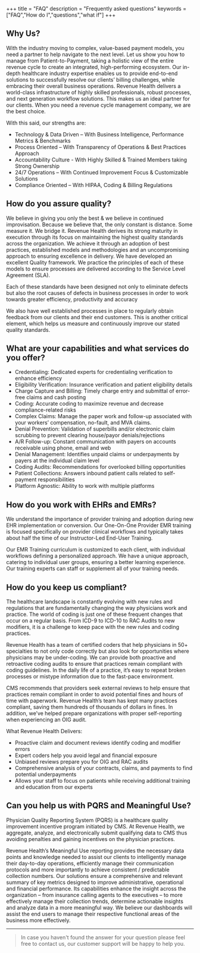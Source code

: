 +++
title = "FAQ"
description = "Frequently asked questions"
keywords = ["FAQ","How do I","questions","what if"]
+++

## Why Us?

With the industry moving to complex, value-based payment models, you need a partner to help navigate to the next level. Let us show you how to manage from Patient-to-Payment, taking a holistic view of the entire revenue cycle to create an integrated, high-performing ecosystem.
Our in-depth healthcare industry expertise enables us to provide end-to-end solutions to successfully resolve our clients’ billing challenges, while embracing their overall business operations. Revenue Health delivers a world-class infrastructure of highly skilled professionals, robust processes, and next generation workflow solutions. This makes us an ideal partner for our clients. When you need a revenue cycle management company, we are the best choice.

With this said, our strengths are:

* Technology & Data Driven – With Business Intelligence, Performance Metrics & Benchmarks
* Process Oriented – With Transparency of Operations & Best Practices Approach
* Accountability Culture - With Highly Skilled & Trained Members taking Strong Ownership
* 24/7 Operations – With Continued Improvement Focus & Customizable Solutions
* Compliance Oriented – With HIPAA, Coding & Billing Regulations

## How do you assure quality?

We believe in giving you only the best & we believe in continued improvisation. Because we believe that, the only constant is distance. Some measure it. We bridge it.
Revenue Health derives its strong maturity in execution through its focus on maintaining the highest quality standards across the organization. We achieve it through an adoption of best practices, established models and methodologies and an uncompromising approach to ensuring excellence in delivery.
We have developed an excellent Quality framework. We practice the principles of each of these models to ensure processes are delivered according to the Service Level Agreement (SLA).

Each of these standards have been designed not only to eliminate defects but also the root causes of defects in business processes in order to work towards greater efficiency, productivity and accuracy

We also have well established processes in place to regularly obtain feedback from our clients and their end customers. This is another critical element, which helps us measure and continuously improve our stated quality standards.

## What are your capabilities and what services do you offer?

* Credentialing: Dedicated experts for credentialing verification to enhance efficiency
* Eligibility Verification: Insurance verification and patient eligibility details
* Charge Capture and Billing: Timely charge entry and submittal of error-free claims and cash posting
* Coding: Accurate coding to maximize revenue and decrease compliance-related risks
* Complex Claims: Manage the paper work and follow-up associated with your workers’ compensation, no-fault, and MVA claims.
* Denial Prevention: Validation of superbills and/or electronic claim scrubbing to prevent clearing house/payor denials/rejections
* A/R Follow-up: Constant communication with payers on accounts receivable using phone, email and web
* Denial Management: Identifies unpaid claims or underpayments by payers at the individual claim level
* Coding Audits: Recommendations for overlooked billing opportunities
* Patient Collections: Answers inbound patient calls related to self-payment responsibilities
* Platform Agnostic: Ability to work with multiple platforms

## How do you work with EHRs and EMRs?

We understand the importance of provider training and adoption during new EHR implementation or conversion. Our One-On-One Provider EMR training is focused specifically on provider clinical workflows and typically takes about half the time of our Instructor-Led End-User Training.

Our EMR Training curriculum is customized to each client, with individual workflows defining a personalized approach.  We have a unique approach, catering to individual user groups, ensuring a better learning experience. Our training experts can staff or supplement all of your training needs.

## How do you keep us compliant?

The healthcare landscape is constantly evolving with new rules and regulations that are fundamentally changing the way physicians work and practice. The world of coding is just one of these frequent changes that occur on a regular basis. From ICD-9 to ICD-10 to RAC Audits to new modifiers, it is a challenge to keep pace with the new rules and coding practices.

Revenue Health has a team of certified coders that help physicians in 50+ specialties to not only code correctly but also look for opportunities where physicians may be under-coding. We can provide both proactive and retroactive coding audits to ensure that practices remain compliant with coding guidelines. In the daily life of a practice, it’s easy to repeat broken processes or mistype information due to the fast-pace environment.

CMS recommends that providers seek external reviews to help ensure that practices remain compliant in order to avoid potential fines and hours of time with paperwork. Revenue Health’s team has kept many practices compliant, saving them hundreds of thousands of dollars in fines. In addition, we’ve helped prepare organizations with proper self-reporting when experiencing an OIG audit.

What Revenue Health Delivers:

* Proactive claim and document reviews identify coding and modifier errors
* Expert coders help you avoid legal and financial exposure
* Unbiased reviews prepare you for OIG and RAC audits
* Comprehensive analysis of your contracts, claims, and payments to find potential underpayments
* Allows your staff to focus on patients while receiving additional training and education from our experts

## Can you help us with PQRS and Meaningful Use?

Physician Quality Reporting System (PQRS) is a healthcare quality improvement incentive program initiated by CMS. At Revenue Health, we aggregate, analyze, and electronically submit qualifying data to CMS thus avoiding penalties and gaining incentives on the physician practices.

Revenue Health’s Meaningful Use reporting provides the necessary data points and knowledge needed to assist our clients to intelligently manage their day-to-day operations, efficiently manage their communication protocols and more importantly to achieve consistent / predictable collection numbers. Our solutions ensure a comprehensive and relevant summary of key metrics designed to improve administrative, operational and financial performance. Its capabilities enhance the insight across the organization – from insurance calling agents to the executives – to more effectively manage their collection trends, determine actionable insights and analyze data in a more meaningful way. We believe our dashboards will assist the end users to manage their respective functional areas of the business more effectively.

---

> In case you haven't found the answer for your question please feel free to contact us, our customer support will be happy to help you.
